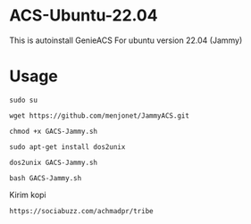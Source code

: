 # ACS-Ubuntu-22.04
This is autoinstall GenieACS For ubuntu version 22.04 (Jammy)

# Usage
```
sudo su
```
```
wget https://github.com/menjonet/JammyACS.git
```
```
chmod +x GACS-Jammy.sh
```
```
sudo apt-get install dos2unix
```
```
dos2unix GACS-Jammy.sh
```
```
bash GACS-Jammy.sh
```

Kirim kopi

```
https://sociabuzz.com/achmadpr/tribe
```
